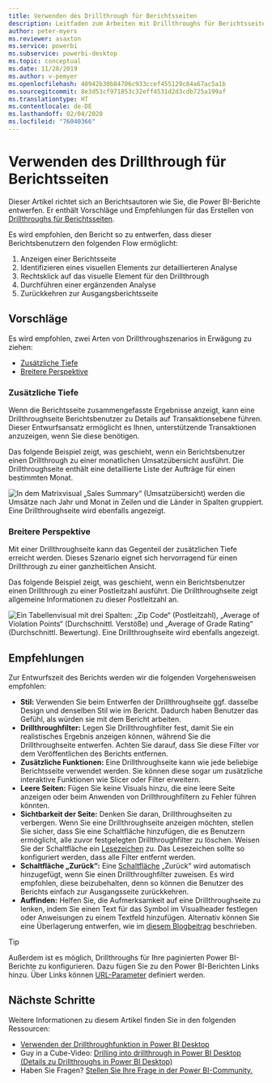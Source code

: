 ```yaml
---
title: Verwenden des Drillthrough für Berichtsseiten
description: Leitfaden zum Arbeiten mit Drillthroughs für Berichtsseiten
author: peter-myers
ms.reviewer: asaxton
ms.service: powerbi
ms.subservice: powerbi-desktop
ms.topic: conceptual
ms.date: 11/28/2019
ms.author: v-pemyer
ms.openlocfilehash: 48942b30b84706c933ccef455129c84a67ac5a1b
ms.sourcegitcommit: 8e3d53cf971853c32eff4531d2d3cdb725a199af
ms.translationtype: HT
ms.contentlocale: de-DE
ms.lasthandoff: 02/04/2020
ms.locfileid: "76040366"
---
```

# <a name="use-report-page-drillthrough"></a>Verwenden des Drillthrough für Berichtsseiten

Dieser Artikel richtet sich an Berichtsautoren wie Sie, die Power BI-Berichte entwerfen. Er enthält Vorschläge und Empfehlungen für das Erstellen von [Drillthroughs für Berichtsseiten](../desktop-drillthrough.md).

Es wird empfohlen, den Bericht so zu entwerfen, dass dieser Berichtsbenutzern den folgenden Flow ermöglicht:

1. Anzeigen einer Berichtsseite
2. Identifizieren eines visuellen Elements zur detaillierteren Analyse
3. Rechtsklick auf das visuelle Element für den Drillthrough
4. Durchführen einer ergänzenden Analyse
5. Zurückkehren zur Ausgangsberichtsseite

## <a name="suggestions"></a>Vorschläge

Es wird empfohlen, zwei Arten von Drillthroughszenarios in Erwägung zu ziehen:

- [Zusätzliche Tiefe](#additional-depth)
- [Breitere Perspektive](#broader-perspective)

### <a name="additional-depth"></a>Zusätzliche Tiefe

Wenn die Berichtsseite zusammengefasste Ergebnisse anzeigt, kann eine Drillthroughseite Berichtsbenutzer zu Details auf Transaktionsebene führen. Dieser Entwurfsansatz ermöglicht es Ihnen, unterstützende Transaktionen anzuzeigen, wenn Sie diese benötigen.

Das folgende Beispiel zeigt, was geschieht, wenn ein Berichtsbenutzer einen Drillthrough zu einer monatlichen Umsatzübersicht ausführt. Die Drillthroughseite enthält eine detaillierte Liste der Aufträge für einen bestimmten Monat.

![In dem Matrixvisual „Sales Summary“ (Umsatzübersicht) werden die Umsätze nach Jahr und Monat in Zeilen und die Länder in Spalten gruppiert. Eine Drillthroughseite wird ebenfalls angezeigt.](media/report-drillthrough/suggestion-drillthrough-add-depth.png)

### <a name="broader-perspective"></a>Breitere Perspektive

Mit einer Drillthroughseite kann das Gegenteil der zusätzlichen Tiefe erreicht werden. Dieses Szenario eignet sich hervorragend für einen Drillthrough zu einer ganzheitlichen Ansicht.

Das folgende Beispiel zeigt, was geschieht, wenn ein Berichtsbenutzer einen Drillthrough zu einer Postleitzahl ausführt. Die Drillthroughseite zeigt allgemeine Informationen zu dieser Postleitzahl an.

![Ein Tabellenvisual mit drei Spalten: „Zip Code“ (Postleitzahl), „Average of Violation Points“ (Durchschnittl. Verstöße) und „Average of Grade Rating“ (Durchschnittl. Bewertung). Eine Drillthroughseite wird ebenfalls angezeigt.](media/report-drillthrough/suggestion-drillthrough-broader-perspective.png)

## <a name="recommendations"></a>Empfehlungen

Zur Entwurfszeit des Berichts werden wir die folgenden Vorgehensweisen empfohlen:

- **Stil:** Verwenden Sie beim Entwerfen der Drillthroughseite ggf. dasselbe Design und denselben Stil wie im Bericht. Dadurch haben Benutzer das Gefühl, als würden sie mit dem Bericht arbeiten.
- **Drillthroughfilter:** Legen Sie Drillthroughfilter fest, damit Sie ein realistisches Ergebnis anzeigen können, während Sie die Drillthroughseite entwerfen. Achten Sie darauf, dass Sie diese Filter vor dem Veröffentlichen des Berichts entfernen.
- **Zusätzliche Funktionen:** Eine Drillthroughseite kann wie jede beliebige Berichtsseite verwendet werden. Sie können diese sogar um zusätzliche interaktive Funktionen wie Slicer oder Filter erweitern.
- **Leere Seiten:** Fügen Sie keine Visuals hinzu, die eine leere Seite anzeigen oder beim Anwenden von Drillthroughfiltern zu Fehler führen könnten.
- **Sichtbarkeit der Seite:** Denken Sie daran, Drillthroughseiten zu verbergen. Wenn Sie eine Drillthroughseite anzeigen möchten, stellen Sie sicher, dass Sie eine Schaltfläche hinzufügen, die es Benutzern ermöglicht, alle zuvor festgelegten Drillthroughfilter zu löschen. Weisen Sie der Schaltfläche ein [Lesezeichen](../desktop-bookmarks.md) zu. Das Lesezeichen sollte so konfiguriert werden, dass alle Filter entfernt werden.
- **Schaltfläche „Zurück“:** Eine [Schaltfläche](../desktop-buttons.md) „Zurück“ wird automatisch hinzugefügt, wenn Sie einen Drillthroughfilter zuweisen. Es wird empfohlen, diese beizubehalten, denn so können die Benutzer des Berichts einfach zur Ausgangsseite zurückkehren.
- **Auffinden:** Helfen Sie, die Aufmerksamkeit auf eine Drillthroughseite zu lenken, indem Sie einen Text für das Symbol im Visualheader festlegen oder Anweisungen zu einem Textfeld hinzufügen. Alternativ können Sie eine Überlagerung entwerfen, wie im [diesem Blogbeitrag](https://alluringbi.com/2019/10/23/overlays-for-true-self-serve-reporting/) beschrieben.

> [!TIP]
> Außerdem ist es möglich, Drillthroughs für Ihre paginierten Power BI-Berichte zu konfigurieren. Dazu fügen Sie zu den Power BI-Berichten Links hinzu. Über Links können [URL-Parameter](https://powerbi.microsoft.com/blog/url-parameters-for-paginated-reports-are-now-available/) definiert werden.

## <a name="next-steps"></a>Nächste Schritte

Weitere Informationen zu diesem Artikel finden Sie in den folgenden Ressourcen:

- [Verwenden der Drillthroughfunktion in Power BI Desktop](../desktop-drillthrough.md)
- Guy in a Cube-Video: [Drilling into drillthrough in Power BI Desktop (Details zu Drillthroughs in Power BI Desktop)](https://www.youtube.com/watch?v=2x9lLHDbtDk)
- Haben Sie Fragen? [Stellen Sie Ihre Frage in der Power BI-Community.](https://community.powerbi.com/)
